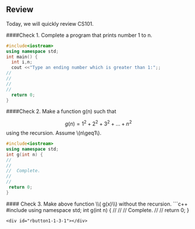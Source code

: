 <script scr="/js/runnablebutton.js"></script>
<script id="urls" type="application/json">
 [ {try:"VMdcefZPp39Aqk68",ans:"VMdhBgwrvLI4e1VA",id:"rbutton-1-1-1"},{try:"VMfUxbSaqhl5tXMJ",ans:"VMgN7HnnkR5Nl7fs",id:"rbutton-1-2-1"},{try:"VMgPIoFjlw9TxK4a",ans:"VMgPuRaubcVGrlkv",id:""}]
 //,{try:" ",ans:" ",id:""}
</script>
## Review

Today, we will quickly review CS101.

####Check 1. Complete a program that prints number 1 to n.

```c++
#include<iostream> 
using namespace std; 
int main() {
  int i,n;
  cout <<"Type an ending number which is greater than 1:";;
//
//
//
//
  return 0;
}
```
<div id="rbutton1-1-1-1"></div>

####Check 2. Make a function g(n) such that

$$
g(n)=1^2+2^2+3^2+\ldots+n^2
$$
using the recursion.
Assume \\(n\geq1\\).
```c++
#include<iostream> 
using namespace std; 
int g(int n) {
//
//
//  Complete.
//
//
 return 0;
}
```
<div id="rbutton1-1-2-1"></div>
#### Check 3. Make above function \\( g(x)\\) without the recursion.
```c++
#include<iostream> 
using namespace std; 
int g(int n) {
//
//
//  Complete.
//
//
 return 0;
}

```
<div id="rbutton1-1-3-1"></div>

